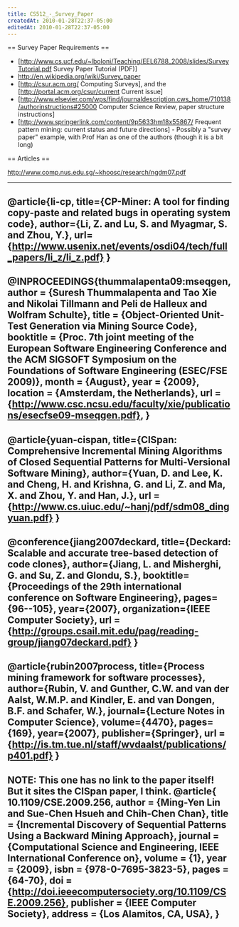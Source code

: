```yaml
---
title: CS512_-_Survey_Paper
createdAt: 2010-01-28T22:37-05:00
editedAt: 2010-01-28T22:37-05:00
---
```


== Survey Paper Requirements ==

* [http://www.cs.ucf.edu/~lboloni/Teaching/EEL6788_2008/slides/SurveyTutorial.pdf Survey Paper Tutorial (PDF)]
* http://en.wikipedia.org/wiki/Survey_paper
* [http://csur.acm.org/ Computing Surveys], and the [http://portal.acm.org/csur/current Current issue]
* [http://www.elsevier.com/wps/find/journaldescription.cws_home/710138/authorinstructions#25000 Computer Science Review, paper structure instructions]
* [http://www.springerlink.com/content/9p5633hm18x55867/ Frequent pattern mining: current status and future directions] - Possibly a "survey paper" example, with Prof Han as one of the authors (though it is a bit long)

== Articles ==

http://www.comp.nus.edu.sg/~khoosc/research/ngdm07.pdf

----

@article{li-cp,
  title={CP-Miner: A tool for finding copy-paste and related bugs in operating system code},
  author={Li, Z. and Lu, S. and Myagmar, S. and Zhou, Y.},
  url={http://www.usenix.net/events/osdi04/tech/full_papers/li_z/li_z.pdf}
}
----
@INPROCEEDINGS{thummalapenta09:mseqgen,
    author = {Suresh Thummalapenta and Tao Xie and Nikolai Tillmann and Peli de Halleux and Wolfram Schulte},
    title = {Object-Oriented Unit-Test Generation via Mining Source Code},
    booktitle = {Proc. 7th joint meeting of the European Software Engineering Conference and the ACM SIGSOFT Symposium on the Foundations of Software Engineering (ESEC/FSE 2009)},
    month = {August},
    year = {2009}, 
    location = {Amsterdam, the Netherlands},
    url = {http://www.csc.ncsu.edu/faculty/xie/publications/esecfse09-mseqgen.pdf},
}
----
@article{yuan-cispan,
  title={CISpan: Comprehensive Incremental Mining Algorithms of Closed Sequential Patterns for Multi-Versional Software Mining},
  author={Yuan, D. and Lee, K. and Cheng, H. and Krishna, G. and Li, Z. and Ma, X. and Zhou, Y. and Han, J.},
  url = {http://www.cs.uiuc.edu/~hanj/pdf/sdm08_dingyuan.pdf}
}
----
@conference{jiang2007deckard,
  title={Deckard: Scalable and accurate tree-based detection of code clones},
  author={Jiang, L. and Misherghi, G. and Su, Z. and Glondu, S.},
  booktitle={Proceedings of the 29th international conference on Software Engineering},
  pages={96--105},
  year={2007},
  organization={IEEE Computer Society},
  url = {http://groups.csail.mit.edu/pag/reading-group/jiang07deckard.pdf}
}
----
@article{rubin2007process,
  title={Process mining framework for software processes},
  author={Rubin, V. and Gunther, C.W. and van der Aalst, W.M.P. and Kindler, E. and van Dongen, B.F. and Schafer, W.},
  journal={Lecture Notes in Computer Science},
  volume={4470},
  pages={169},
  year={2007},
  publisher={Springer},
  url = {http://is.tm.tue.nl/staff/wvdaalst/publications/p401.pdf}
}
----

NOTE: This one has no link to the paper itself! But it sites the CISpan paper, I think.
@article{ 10.1109/CSE.2009.256,
author = {Ming-Yen Lin and Sue-Chen Hsueh and Chih-Chen Chan},
title = {Incremental Discovery of Sequential Patterns Using a Backward Mining Approach},
journal ={Computational Science and Engineering, IEEE International Conference on},
volume = {1},
year = {2009},
isbn = {978-0-7695-3823-5},
pages = {64-70},
doi = {http://doi.ieeecomputersociety.org/10.1109/CSE.2009.256},
publisher = {IEEE Computer Society},
address = {Los Alamitos, CA, USA},
}
----

